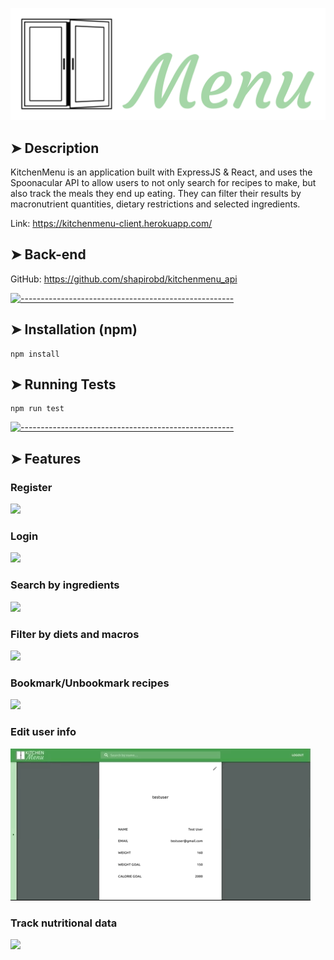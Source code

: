 ![alt text](src/images/logo.png "Text")

## ➤ Description

KitchenMenu is an application built with ExpressJS & React, and uses the Spoonacular API to allow users to not only search for recipes to make, but also track the meals they end up eating. They can filter their results by macronutrient quantities, dietary restrictions and selected ingredients.

Link: https://kitchenmenu-client.herokuapp.com/

## ➤ Back-end

GitHub: https://github.com/shapirobd/kitchenmenu_api

[![-----------------------------------------------------](https://raw.githubusercontent.com/andreasbm/readme/master/assets/lines/colored.png)](#installation)

## ➤ Installation (npm)

```
npm install
```

## ➤ Running Tests

```
npm run test
```

[![-----------------------------------------------------](https://raw.githubusercontent.com/andreasbm/readme/master/assets/lines/colored.png)](#features)

## ➤ Features

### Register

![](kitchenmenu_screenshots/register.gif)

### Login

![](kitchenmenu_screenshots/login.gif)

### Search by ingredients

![](kitchenmenu_screenshots/kitchen_page.gif)

### Filter by diets and macros

![](kitchenmenu_screenshots/homepage_filter.gif)

### Bookmark/Unbookmark recipes

![](kitchenmenu_screenshots/bookmark.gif)

### Edit user info

![](kitchenmenu_screenshots/edit_profile.gif)

### Track nutritional data

![](kitchenmenu_screenshots/meal_tracker.gif)
